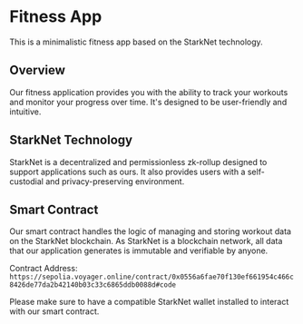 # Fitness App 

This is a minimalistic fitness app based on the StarkNet technology.

## Overview

Our fitness application provides you with the ability to track your workouts and monitor your progress over time. It's designed to be user-friendly and intuitive.

## StarkNet Technology

StarkNet is a decentralized and permissionless zk-rollup designed to support applications such as ours. It also provides users with a self-custodial and privacy-preserving environment.

## Smart Contract

Our smart contract handles the logic of managing and storing workout data on the StarkNet blockchain. As StarkNet is a blockchain network, all data that our application generates is immutable and verifiable by anyone.

Contract Address: `https://sepolia.voyager.online/contract/0x0556a6fae70f130ef661954c466c8426de77da2b42140b03c33c6865ddb0088d#code`

Please make sure to have a compatible StarkNet wallet installed to interact with our smart contract.

